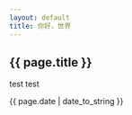 ```yaml
---
layout: default
title: 你好，世界
---
```


<h2>{{ page.title }}</h2>

test test

<p>{{ page.date | date_to_string }}</p>
